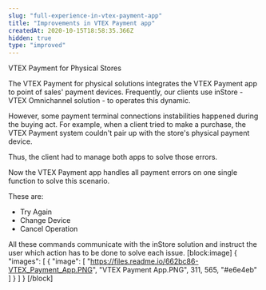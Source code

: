 ```yaml
---
slug: "full-experience-in-vtex-payment-app"
title: "Improvements in VTEX Payment app"
createdAt: 2020-10-15T18:58:35.366Z
hidden: true
type: "improved"
---
```


<div class="badge" id="VTEX-Payment-for-physical-stores"> VTEX Payment for Physical Stores</div>

The VTEX Payment for physical solutions integrates the VTEX Payment app to point of sales' payment devices. Frequently, our clients use inStore - VTEX Omnichannel solution - to operates this dynamic.  

However, some payment terminal connections instabilities happened during the buying act. For example, when a client tried to make a purchase, the VTEX Payment system couldn't pair up with the store's physical payment device.  

Thus, the client had to manage both apps to solve those errors. 

Now the VTEX Payment app handles all payment errors on one single function to solve this scenario. 

These are:

* Try Again
* Change Device
* Cancel Operation

All these commands communicate with the inStore solution and instruct the user which action has to be done to solve each issue.
[block:image]
{
  "images": [
    {
      "image": [
        "https://files.readme.io/662bc86-VTEX_Payment_App.PNG",
        "VTEX Payment App.PNG",
        311,
        565,
        "#e6e4eb"
      ]
    }
  ]
}
[/block]